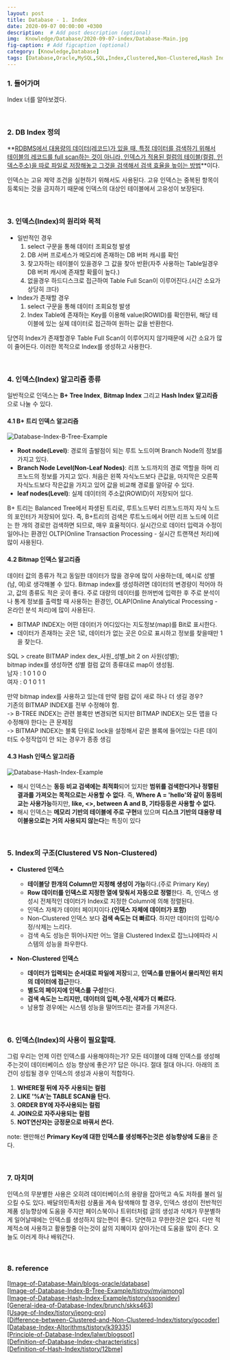 ```yaml
---
layout: post
title: Database - 1. Index
date: 2020-09-07 00:00:00 +0300
description:  # Add post description (optional)
img:  Knowledge/Database/2020-09-07-index/Database-Main.jpg
fig-caption: # Add figcaption (optional)
category: [Knowledge,Database]
tags: [Database,Oracle,MySQL,SQL,Index,Clustered,Non-Clustered,Hash Index,Bitmap Index,B+tree Index]
---
```


### 1. 들어가며
Index 너를 알아보겠다.

<br>

### 2. DB Index 정의
**<ins>RDBMS에서 대용량의 데이터(레코드)가 있을 때, 특정 데이터를 검색하기 위해서 테이블의 레코드를 full scan하는 것이 아니라, 인덱스가 적용된 컬럼의 테이블(컬럼, 인덱스주소)을 따로 파일로 저장해놓고 그것을 검색해서 검색 효율을 높이는 방법</ins>**이다.

인덱스는 고유 제약 조건을 실현하기 위해서도 사용된다. 고유 인덱스는 중복된 항목이 등록되는 것을 금지하기 때문에 인덱스의 대상인 테이블에서 고유성이 보장된다.

<br>

### 3. 인덱스(Index)의 원리와 목적
- 일반적인 경우
    1. select 구문을 통해 데이터 조회요청 발생
    2. DB 서버 프로세스가 메모리에 존재하는 DB 버퍼 캐시를 확인
    3. 찾고자하는 테이블이 있을경우 그 값을 찾아 반환(자주 사용하는 Table일경우 DB 버퍼 캐시에 존재할 확률이 높다.)
    4. 없을경우 하드디스크로 접근하여 Table Full Scan이 이루어진다.(시간 소요가 상당히 크다)
- Index가 존재할 경우
    1. select 구문을 통해 데이터 조회요청 발생
    2. Index Table에 존재하는 Key를 이용해 value(ROWID)를 확인한뒤, 해당 테이블에 있는 실제 데이터로 접근하여 원하는 값을 반환한다.

당연히 Index가 존재할경우 Table Full Scan이 이루어지지 않기때문에 시간 소요가 많이 줄어든다. 이러한 목적으로 Index를 생성하고 사용한다.

<br>

### 4. 인덱스(Index) 알고리즘 종류
일반적으로 인덱스는 **B+ Tree Index**, **Bitmap Index** 그리고 **Hash Index 알고리즘**으로 나눌 수 있다.

#### 4.1 **B+ 트리 인덱스 알고리즘**
![Database-Index-B-Tree-Example]({{site.baseurl}}/assets/img/Knowledge/Database/2020-09-07-index/Database-Index-B-Tree-Example.png#center)

- **Root node(Level)**: 경로의 출발점이 되는 루트 노드이며 Branch Node의 정보를 가지고 있다.
- **Branch Node Level(Non-Leaf Nodes)**: 리프 노드까지의 경로 역할을 하며 리프노드의 정보를 가지고 있다. 처음은 왼쪽 자식노드보다 큰값을, 마지막은 오른쪽 자식노드보다 작은값을 가지고 있어 값을 비교해 경로를 알아갈 수 있다.
- **leaf nodes(Level)**: 실제 데이터의 주소값(ROWID)이 저장되어 있다.

B+ 트리는 Balanced Tree에서 파생된 트리로, 루트노드부터 리프노드까지 자식 노드의 포인터가 저장되어 있다. 즉, B+트리의 검색은 루트노드에서 어떤 리프 노드에 이르는 한 개의 경로만 검색하면 되므로, 매우 효율적이다. 실시간으로 데이터 입력과 수정이 일어나는 환경인 OLTP(Online Transaction Processing - 실시간 트랜잭션 처리)에 많이 사용된다. 

#### 4.2 **Bitmap 인덱스 알고리즘**
데이터 값의 종류가 적고 동일한 데이터가 많을 경우에 많이 사용하는데, 예시로 성별(남, 여)로 생각해볼 수 있다. Bitmap index를 생성하려면 데이터의 변경량이 적어야 하고, 값의 종류도 적은 곳이 좋다. 주로 대량의 데이터를 한꺼번에 입력한 후 주로 분석이나 통계 정보를 출력할 때 사용하는 환경인, OLAP(Online Analytical Processing - 온라인 분석 처리)에 많이 사용된다.<br>

- BITMAP INDEX는 어떤 데이터가 어디있다는 지도정보(map)를 Bit로 표시한다. <br>
- 데이터가 존재하는 곳은 1로, 데이터가 없는 곳은 0으로 표시하고 정보를 찾을때만 1을 찾는다. <br>

SQL > create BITMAP index dex_사원_성별_bit   2  on 사원(성별);<br>
bitmap index를 생성하면 성별 컬럼 값의 종류대로 map이 생성됨.<br>
남자 : 1   0   1   0   0<br>
여자 : 0   1   0   1   1<br>

만약 bitmap index를 사용하고 있는데 만약 컬럼 값이 새로 하나 더 생길 경우? <br>
기존의 BITMAP INDEX를 전부 수정해야 함. <br>
-> B-TREE INDEX는 관련 블록만 변경되면 되지만 BITMAP INDEX는 모든 맵을 다 수정해야 한다는 큰 문제점<br>
-> BITMAP INDEX는 블록 단위로 lock을 설정해서 같은 블록에 들어있는 다른 데이터도 수정작업이 안 되는 경우가 종종 생김 <br>

#### 4.3 **Hash 인덱스 알고리즘**
![Database-Hash-Index-Example]({{site.baseurl}}/assets/img/Knowledge/Database/2020-09-07-index/Database-Index-Hash-Index-Example.png#center)

- 해시 인덱스는 **동등 비교 검색에는 최적화**되어 있지만 **범위를 검색한다거나 정렬된 결과를 가져오는 목적으로는 사용할 수 없다**.
    즉, **Where A = 'hello'와 같이 동등비교는 사용가능**하지만, **like, <>, between A and B, 기타등등은 사용할 수 없다.**
- 해시 인덱스는 **메모리 기반의 테이블에 주로 구현**돼 있으며 **디스크 기반의 대용량 테이블용으로는 거의 사용되지 않는다**는 특징이 있다

<br>

### 5. Index의 구조(Clustered VS Non-Clustered)
- **Clustered 인덱스**
    - **테이블당 한개의 Column만 지정해 생성이 가능**하다.(주로 Primary Key)
    - **Row 데이터를 인덱스로 지정한 열에 맞춰서 자동으로 정렬**한다. 즉, 인덱스 생성시 전체적인 데이터가 Index로 지정한 Column에 의해 정렬된다.
    - 인덱스 자체가 데이터 페이지이다.**(인덱스 자체에 데이터가 포함)**
    - Non-Clustered 인덱스 보다 **검색 속도는 더 빠르다**. 하지만 데이터의 입력/수정/삭제는 느리다.
    - 검색 속도 성능은 뛰어나지만 어느 열을 Clustered Index로 잡느냐에따라 시스템의 성능을 좌우한다.

- **Non-Clustered 인덱스**
    - **데이터가 입력되는 순서대로 파일에 저장**되고, **인덱스를 만들어서 물리적인 위치의 데이터에 접근**한다.
    - **별도의 페이지에 인덱스를 구성**한다.
    - **검색 속도는 느리지만, 데이터의 입력,수정,삭제가 더 빠르다.**
    - 남용할 경우에는 시스템 성능을 떨어뜨리는 결과를 가져온다.

<br>

### 6. 인덱스(Index)의 사용이 필요할때.
그럼 우리는 언제 이런 인덱스를 사용해야하는가? 모든 테이블에 대해 인덱스를 생성해주는것이 데이터베이스 성능 향상에 좋은가? 답은 아니다. 절대 절대 아니다. 아래의 조건이 성립될 경우 인덱스의 생성과 사용이 적합하다.
1. **WHERE절 뒤에 자주 사용되는 컬럼**
2. **LIKE '%A'는 TABLE SCAN을 탄다.**
3. **ORDER BY에 자주사용되는 컬럼**
4. **JOIN으로 자주사용되는 컬럼**
5. **NOT연산자는 긍정문으로 바꿔서 쓴다.**

note: 왠만해선 **Primary Key에 대한 인덱스를 생성해주는것은 성능향상에 도움**을 준다.

<br>

### 7. 마치며
인덱스의 무분별한 사용은 오히려 데이터베이스의 용량을 잡아먹고 속도 저하를 불러 일으킬 수도 있다. 배달의민족처럼 상품을 계속 탐색해야 할 경우, 인덱스 생성이 전반적인 제품 성능향상에 도움을 주지만 페이스북이나 트위터처럼 글의 생성과 삭제가 무분별하게 일어날때에는 인덱스를 생성하지 않는편이 좋다. 당연하고 무한한것은 없다. 다만 적제적소에 사용하고 활용할줄 아는것이 삶의 지혜이자 살아가는데 도움을 많이 준다. 오늘도 이러게 하나 배워간다.

<br>

### 8. reference
[\[Image-of-Database-Main/blogs-oracle/database\]](https://blogs.oracle.com/database/autonomous-database-what-does-it-mean) <br>
[\[Image-of-Database-Index-B-Tree-Example/tistroy/myjamong\]](https://myjamong.tistory.com/184) <br>
[\[Image-of-Database-Hash-Index-Example/tistory/ssoonidev\]](https://ssoonidev.tistory.com/12) <br>
[\[General-idea-of-Database-Index/brunch/skks463\]](https://brunch.co.kr/@skeks463/25) <br>
[\[Usage-of-Index/tistory/jeong-pro\]](https://jeong-pro.tistory.com/114) <br>
[\[Difference-between-Clustered-and-Non-Clustered-Index/tistory/gocoder\]](https://gocoder.tistory.com/1826) <br>
[\[Database-Index-Altorithms/tistory/k39335\]](https://k39335.tistory.com/26) <br>
[\[Principle-of-Database-Index/lalwr/blogspot\]](https://lalwr.blogspot.com/2016/02/db-index.html) <br>
[\[Definition-of-Database-Index-characteristics\]](https://victorydntmd.tistory.com/319) <br>
[\[Definition-of-Hash-Index/tistory/12bme\]](https://12bme.tistory.com/141) <br>